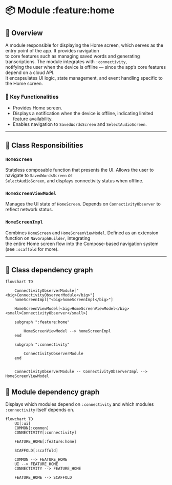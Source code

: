 # 📦 Module :feature:home

## 📝 Overview

A module responsible for displaying the Home screen, which serves as the entry point of the app. It provides navigation  
to core features such as managing saved words and generating transcriptions. The module integrates with `:connectivity`,  
notifying the user when the device is offline — since the app’s core features depend on a cloud API.  
It encapsulates UI logic, state management, and event handling specific to the Home screen.

### 🔧 Key Functionalities

- Provides Home screen.
- Displays a notification when the device is offline, indicating limited feature availability.
- Enables navigation to `SavedWordsScreen` and `SelectAudioScreen`.

---

## 🧠 Class Responsibilities

### ``HomeScreen``
Stateless composable function that presents the UI. Allows the user to navigate to `SavedWordsScreen` or  
`SelectAudioScreen`, and displays connectivity status when offline.

### ``HomeScreenViewModel``
Manages the UI state of `HomeScreen`. Depends on `ConnectivityObserver` to reflect network status.

### ``HomeScreenImpl``
Combines `HomeScreen` and `HomeScreenViewModel`. Defined as an extension function on `NavGraphBuilder`, integrating  
the entire Home screen flow into the Compose-based navigation system (see `:scaffold` for more).

---

## 🧬 Class dependency graph
```mermaid
flowchart TD

    ConnectivityObserverModule["<big>ConnectivityObserverModule</big>"]
    homeScreenImpl["<big>homeScreenImpl</big>"]

    HomeScreenViewModel[<big>HomeScreenViewModel</big><small>ConnectivityObserver</small>]

    subgraph ":feature:home"

        HomeScreenViewModel --> homeScreenImpl
    end

    subgraph ":connectivity"

        ConnectivityObserverModule
    end


    ConnectivityObserverModule -- ConnectivityObserverImpl --> HomeScreenViewModel
```


## 🧩 Module dependency graph
Displays which modules depend on `:connectivity` and which modules `:connectivity` itself depends on.
```mermaid
flowchart TD
    UI[:ui]
    COMMON[:common]
    CONNECTIVITY[:connectivity]
    
    FEATURE_HOME[:feature:home]
    
    SCAFFOLD[:scaffold]

    COMMON --> FEATURE_HOME
    UI --> FEATURE_HOME
    CONNECTIVITY --> FEATURE_HOME

    FEATURE_HOME --> SCAFFOLD
```